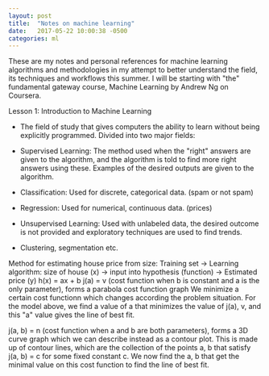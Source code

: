 ```yaml
---
layout: post
title:  "Notes on machine learning"
date:   2017-05-22 10:00:38 -0500
categories: ml
---
```

These are my notes and personal references for machine learning algorithms and methodologies in my attempt to better understand the field, its techniques and workflows this summer. I will be starting with "the" fundamental gateway course, Machine Learning by Andrew Ng on Coursera. 

Lesson 1: Introduction to Machine Learning

- The field of study that gives computers the ability to learn without being explicitly programmed. Divided into two major fields:
- Supervised Learning: The method used when the "right" answers are given to the algorithm, and the algorithm is told to find more right answers using these. Examples of the desired outputs are given to the algorithm. 
- Classification: Used for discrete, categorical data. (spam or not spam)
- Regression: Used for numerical, continuous data. (prices)

- Unsupervised Learning: Used with unlabeled data, the desired outcome is not provided and exploratory techniques are used to find trends. 
- Clustering, segmentation etc. 

Method for estimating house price from size: 
Training set -> Learning algorithm: size of house (x) -> input into hypothesis (function) -> Estimated price (y)
h(x) = ax + b 
j(a) = v (cost function when b is constant and a is the only parameter), forms a parabola cost function graph 
We minimize a certain cost functionn which changes according the problem situation. For the model above, we find a value of a that minimizes the value of j(a), v, and this "a" value gives the line of best fit.

j(a, b) = n (cost function when a and b are both parameters), forms a 3D curve graph which we can describe instead as a contour plot. 
This is made up of contour lines, which are the collection of the points a, b that satisfy j(a, b) = c for some fixed constant c. We now find the a, b that get the minimal value on this cost function to find the line of best fit. 